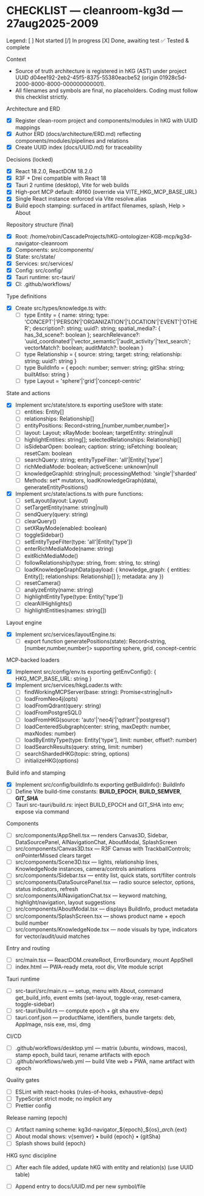 # CHECKLIST — cleanroom-kg3d — 27aug2025-2009

Legend: [ ] Not started  [/] In progress  [X] Done, awaiting test  ✅ Tested & complete

Context
- Source of truth architecture is registered in hKG (AST) under project UUID d04ee192-2eb2-45f5-8375-55380eacbe52 (origin 01928c5d-2000-8000-8000-000000000001).
- All filenames and symbols are final, no placeholders. Coding must follow this checklist strictly.

Architecture and ERD
- [X] Register clean-room project and components/modules in hKG with UUID mappings
- [X] Author ERD (docs/architecture/ERD.md) reflecting components/modules/pipelines and relations
- [X] Create UUID index (docs/UUID.md) for traceability

Decisions (locked)
- [X] React 18.2.0, ReactDOM 18.2.0
- [X] R3F + Drei compatible with React 18
- [X] Tauri 2 runtime (desktop), Vite for web builds
- [X] High-port MCP default: 49160 (override via VITE_HKG_MCP_BASE_URL)
- [X] Single React instance enforced via Vite resolve.alias
- [X] Build epoch stamping: surfaced in artifact filenames, splash, Help > About

Repository structure (final)
- [X] Root: /home/robin/CascadeProjects/hKG-ontologizer-KGB-mcp/kg3d-navigator-cleanroom
- [X] Components: src/components/
- [X] State: src/state/
- [X] Services: src/services/
- [X] Config: src/config/
- [X] Tauri runtime: src-tauri/
- [X] CI: .github/workflows/

Type definitions
- [X] Create src/types/knowledge.ts with:
  - [ ] type Entity = { name: string; type: 'CONCEPT'|'PERSON'|'ORGANIZATION'|'LOCATION'|'EVENT'|'OTHER'; description?: string; uuid?: string; spatial_media?: { has_3d_scene?: boolean };
        searchRelevance?: 'uuid_coordinated'|'vector_semantic'|'audit_activity'|'text_search'; vectorMatch?: boolean; auditMatch?: boolean }
  - [ ] type Relationship = { source: string; target: string; relationship: string; uuid?: string }
  - [ ] type BuildInfo = { epoch: number; semver: string; gitSha: string; builtAtIso: string }
  - [ ] type Layout = 'sphere'|'grid'|'concept-centric'

State and actions
- [X] Implement src/state/store.ts exporting useStore with state:
  - [ ] entities: Entity[]
  - [ ] relationships: Relationship[]
  - [ ] entityPositions: Record<string,[number,number,number]>
  - [ ] layout: Layout; xRayMode: boolean; targetEntity: string|null
  - [ ] highlightEntities: string[]; selectedRelationships: Relationship[]
  - [ ] isSidebarOpen: boolean; caption: string; isFetching: boolean; resetCam: boolean
  - [ ] searchQuery: string; entityTypeFilter: 'all'|Entity['type']
  - [ ] richMediaMode: boolean; activeScene: unknown|null
  - [ ] knowledgeGraphId: string|null; processingMethod: 'single'|'sharded'
  - [ ] Methods: set* mutators, loadKnowledgeGraph(data), generateEntityPositions()
- [X] Implement src/state/actions.ts with pure functions:
  - [ ] setLayout(layout: Layout)
  - [ ] setTargetEntity(name: string|null)
  - [ ] sendQuery(query: string)
  - [ ] clearQuery()
  - [ ] setXRayMode(enabled: boolean)
  - [ ] toggleSidebar()
  - [ ] setEntityTypeFilter(type: 'all'|Entity['type'])
  - [ ] enterRichMediaMode(name: string)
  - [ ] exitRichMediaMode()
  - [ ] followRelationship(type: string, from: string, to: string)
  - [ ] loadKnowledgeGraphData(payload: { knowledge_graph: { entities: Entity[]; relationships: Relationship[] }; metadata: any })
  - [ ] resetCamera()
  - [ ] analyzeEntity(name: string)
  - [ ] highlightEntityType(type: Entity['type'])
  - [ ] clearAllHighlights()
  - [ ] highlightEntities(names: string[])

Layout engine
- [X] Implement src/services/layoutEngine.ts:
  - [ ] export function generatePositions(state): Record<string,[number,number,number]> supporting sphere, grid, concept-centric

MCP-backed loaders
- [X] Implement src/config/env.ts exporting getEnvConfig(): { HKG_MCP_BASE_URL: string }
- [X] Implement src/services/hkgLoader.ts with:
  - [ ] findWorkingMCPServer(base: string): Promise<string|null>
  - [ ] loadFromNeo4j(opts)
  - [ ] loadFromQdrant(query: string)
  - [ ] loadFromPostgreSQL()
  - [ ] loadFromHKG(source: 'auto'|'neo4j'|'qdrant'|'postgresql')
  - [ ] loadCenteredSubgraph(center: string, maxDepth: number, maxNodes: number)
  - [ ] loadByEntityType(type: Entity['type'], limit: number, offset?: number)
  - [ ] loadSearchResults(query: string, limit: number)
  - [ ] searchShardedHKG(topic: string, options)
  - [ ] initializeHKG(options)

Build info and stamping
- [X] Implement src/config/buildInfo.ts exporting getBuildInfo(): BuildInfo
- [ ] Define Vite build-time constants: __BUILD_EPOCH__, __BUILD_SEMVER__, __GIT_SHA__
- [ ] Tauri src-tauri/build.rs: inject BUILD_EPOCH and GIT_SHA into env; expose via command

Components
- [ ] src/components/AppShell.tsx — renders Canvas3D, Sidebar, DataSourcePanel, AINavigationChat, AboutModal, SplashScreen
- [ ] src/components/Canvas3D.tsx — R3F Canvas with TrackballControls; onPointerMissed clears target
- [ ] src/components/Scene3D.tsx — lights, relationship lines, KnowledgeNode instances, camera/controls animations
- [ ] src/components/Sidebar.tsx — entity list, quick stats, sort/filter controls
- [ ] src/components/DataSourcePanel.tsx — radio source selector, options, status indicators, refresh
- [ ] src/components/AINavigationChat.tsx — keyword matching, highlight/navigation, layout suggestions
- [ ] src/components/AboutModal.tsx — displays BuildInfo, product metadata
- [ ] src/components/SplashScreen.tsx — shows product name + epoch build number
- [ ] src/components/KnowledgeNode.tsx — node visuals by type, indicators for vector/audit/uuid matches

Entry and routing
- [ ] src/main.tsx — ReactDOM.createRoot, ErrorBoundary, mount AppShell
- [ ] index.html — PWA-ready meta, root div, Vite module script

Tauri runtime
- [ ] src-tauri/src/main.rs — setup, menu with About, command get_build_info, event emits (set-layout, toggle-xray, reset-camera, toggle-sidebar)
- [ ] src-tauri/build.rs — compute epoch + git sha env
- [ ] tauri.conf.json — productName, identifiers, bundle targets: deb, AppImage, nsis exe, msi, dmg

CI/CD
- [ ] .github/workflows/desktop.yml — matrix (ubuntu, windows, macos), stamp epoch, build tauri, rename artifacts with epoch
- [ ] .github/workflows/web.yml — build Vite web + PWA, name artifact with epoch

Quality gates
- [ ] ESLint with react-hooks (rules-of-hooks, exhaustive-deps)
- [ ] TypeScript strict mode; no implicit any
- [ ] Prettier config

Release naming (epoch)
- [ ] Artifact naming scheme: kg3d-navigator_${epoch}_${os}_${arch}.${ext}
- [ ] About modal shows: v{semver} • build {epoch} • {gitSha}
- [ ] Splash shows build {epoch}

HKG sync discipline
- [ ] After each file added, update hKG with entity and relation(s) (use UUID table)
- [ ] Append entry to docs/UUID.md per new symbol/file


